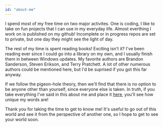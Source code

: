 ```yaml
---
id: "about-me"
---
```

I spend most of my free time on two major activites. One is coding, I like to take on fun projects that I can use in my everyday life. Almost everthing I work on is published on my github! Incomplete or in progress repos are set to private, but one day they might see the light of day.

The rest of my time is spent reading books! Exciting isn't it? I've been reading ever since I could go into a library on my own, and I usually finish them in between Windows updates. My favorite authors are Brandon Sanderson, Steven Erikson, and Terry Pratchett. A lot of other numerous authors could be mentioned here, but I'd be suprised if you got this far anyway.

If we follow the pigeon-hole theory, then we'll find that there is no option to be anyone other than yourself, since everyone else is taken. In truth, if you take everything I've said in this about me and place it [here](https://libraryofbabel.info/search.html), you'll see how unique my words are!

Thank you for taking the time to get to know me! It's useful to go out of this world and see it from the perspective of another one, so I hope to get to see your world soon.
